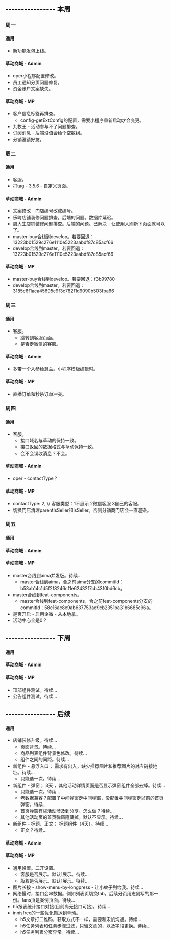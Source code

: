## ---------------- 本周

### 周一
#### 通用
* 新功能发包上线。
#### 草动商城 - Admin
* oper小程序配置修改。
* 员工通知分页问题修复。
* 资金账户文案缺失。
#### 草动商城 - MP
* 客户信息标签再排查。
  - config-getExtConfig的配置，需要小程序重新启动才会变更。
* 九牧王 - 活动参与不了问题排查。
* 订阅消息 - 后端没值会给个空数组。
* 分销邀请好友。

### 周二
#### 通用
* 客服。
* 打tag - 3.5.6 - 自定义页面。
#### 草动商城 - Admin
* 文案修改 - 门店编号改成编号。
* 乐町店铺装修问题排查。后端的问题。数据库延迟。
* 周大生店铺装修问题排查。后端的问题。已解决 - 让使用人刷新下页面就可以了。
* master-buy合线到develop。若要回退：13223b01529c276e1110e5223aabdf87c85acf66
* develop合线到master。若要回退：13223b01529c276e1110e5223aabdf87c85acf66
#### 草动商城 - MP
* master-buy合线到develop。若要回退：f3b99780
* develop合线到master。若要回退：3185c6f1aca45695c9f3c782f1d9090b503fba66

### 周三
#### 通用
* 客服。
  - 跳转到客服页面。
  - 是否走微信的客服。
#### 草动商城 - Admin
* 多带一个入参给慧兰。小程序模板编辑时。
#### 草动商城 - MP
* 直播订单和秒杀订单冲突。

### 周四
#### 通用
* 客服。
  - 接口域名与草动的保持一致。
  - 接口返回的数据格式与草动保持一致。
  - 会不会误收消息？不会。
#### 草动商城 - Admin
* oper - contactType？
#### 草动商城 - MP
* contactType: 2, // 客服类型：1不展示 2微信客服 3自己的客服。
* 切换门店清理parentIsSeller和isSeller。否则分销商门店会一直渲染。

### 周五
#### 通用
#### 草动商城 - Admin
#### 草动商城 - MP
* master合线到aima并发版。待续...
  - master合线到aima，合之前aima分支的commitId：b53ab14c1d5f2f8246cf1e62432f7cb43f0bd6cb。
* master合线到feat-components。
  - master合线到feat-components，合之前feat-components分支的commitId：58e16ac8e9ab637753ae9cb2351ba31b6685c96a。
* 是否开启 - 启用企微 - 从本地拿。
* 活动中心全是0？

## ---------------- 下周
#### 通用
#### 草动商城 - Admin
#### 草动商城 - MP
* 顶部组件测试。待续...
* 公告组件测试。待续...

## ---------------- 后续
#### 通用
* 店铺装修升级。待续...
  - 页面背景。待续...
  - 商品列表组件背景色修改。待续...
  - 组件之间的间距。待续...
* 新组件 - 悬浮入口； 需求有出入，缺少推荐图片和推荐图片的对应链接地址。待续...
  - 只能选一次。待续...
* 新组件 - 弹窗；  3天  ，其他活动详情页面是否显示弹窗组件全部去掉。待续...
  - 只能选一次。待续...
  - 老数据兼容？配置了中间弹窗走中间弹窗，没配置中间弹窗走以前的首页弹窗。待续...
  - 首页弹窗有些活动涉及到分享。怎么做？待续...
  - 其他活动页的首页弹窗隐藏掉。默认不显示。待续...
* 新组件 - 标题、正文；  标题组件（4天）。待续...
  - 正文？待续...
#### 草动商城 - Admin
#### 草动商城 - MP
* 通用设置。二开设置。
  - 客服是否展示。默认1展示。待续...
  - 版权是否展示。默认1展示。待续...
* 图片长按 - show-menu-by-longpress - 让小蚊子列给我。待续...
* 网络慢时，接口会串数据。例如列表页切换tab。后续分页用志刚写的那一份。fans页是案例页面。待续...
* h5报表统计接口对接(目前尚无接口可接)。待续...
* innisfree的一些优化搬运到草动。
  - h5文章打二维码，获取方式不一样，需要和宋帆沟通。待续...
  - h5任务列表和任务步骤过滤，只留文章的，以及字段更换。待续...
  - h5任务列表分页异常。待续...
